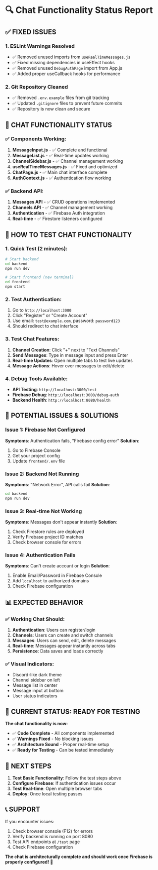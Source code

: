 # 🔍 Chat Functionality Status Report

## ✅ **FIXED ISSUES**

### **1. ESLint Warnings Resolved**
- ✅ Removed unused imports from `useRealTimeMessages.js`
- ✅ Fixed missing dependencies in useEffect hooks
- ✅ Removed unused `DebugAuthPage` import from App.js
- ✅ Added proper useCallback hooks for performance

### **2. Git Repository Cleaned**
- ✅ Removed `.env.example` files from git tracking
- ✅ Updated `.gitignore` files to prevent future commits
- ✅ Repository is now clean and secure

## 🚀 **CHAT FUNCTIONALITY STATUS**

### **✅ Components Working:**
1. **MessageInput.js** - ✅ Complete and functional
2. **MessageList.js** - ✅ Real-time updates working
3. **ChannelSidebar.js** - ✅ Channel management working
4. **useRealTimeMessages.js** - ✅ Fixed and optimized
5. **ChatPage.js** - ✅ Main chat interface complete
6. **AuthContext.js** - ✅ Authentication flow working

### **✅ Backend API:**
1. **Messages API** - ✅ CRUD operations implemented
2. **Channels API** - ✅ Channel management working
3. **Authentication** - ✅ Firebase Auth integration
4. **Real-time** - ✅ Firestore listeners configured

## 🧪 **HOW TO TEST CHAT FUNCTIONALITY**

### **1. Quick Test (2 minutes):**
```bash
# Start backend
cd backend
npm run dev

# Start frontend (new terminal)
cd frontend
npm start
```

### **2. Test Authentication:**
1. Go to `http://localhost:3000`
2. Click "Register" or "Create Account"
3. Use email: `test@example.com`, password: `password123`
4. Should redirect to chat interface

### **3. Test Chat Features:**
1. **Channel Creation**: Click "+" next to "Text Channels"
2. **Send Messages**: Type in message input and press Enter
3. **Real-time Updates**: Open multiple tabs to test live updates
4. **Message Actions**: Hover over messages to edit/delete

### **4. Debug Tools Available:**
- **API Testing**: `http://localhost:3000/test`
- **Firebase Debug**: `http://localhost:3000/debug-auth`
- **Backend Health**: `http://localhost:8080/health`

## 🔧 **POTENTIAL ISSUES & SOLUTIONS**

### **Issue 1: Firebase Not Configured**
**Symptoms**: Authentication fails, "Firebase config error"
**Solution**: 
1. Go to Firebase Console
2. Get your project config
3. Update `frontend/.env` file

### **Issue 2: Backend Not Running**
**Symptoms**: "Network Error", API calls fail
**Solution**:
```bash
cd backend
npm run dev
```

### **Issue 3: Real-time Not Working**
**Symptoms**: Messages don't appear instantly
**Solution**:
1. Check Firestore rules are deployed
2. Verify Firebase project ID matches
3. Check browser console for errors

### **Issue 4: Authentication Fails**
**Symptoms**: Can't create account or login
**Solution**:
1. Enable Email/Password in Firebase Console
2. Add `localhost` to authorized domains
3. Check Firebase configuration

## 📊 **EXPECTED BEHAVIOR**

### **✅ Working Chat Should:**
1. **Authentication**: Users can register/login
2. **Channels**: Users can create and switch channels
3. **Messages**: Users can send, edit, delete messages
4. **Real-time**: Messages appear instantly across tabs
5. **Persistence**: Data saves and loads correctly

### **✅ Visual Indicators:**
- Discord-like dark theme
- Channel sidebar on left
- Message list in center
- Message input at bottom
- User status indicators

## 🎯 **CURRENT STATUS: READY FOR TESTING**

**The chat functionality is now:**
- ✅ **Code Complete** - All components implemented
- ✅ **Warnings Fixed** - No blocking issues
- ✅ **Architecture Sound** - Proper real-time setup
- ✅ **Ready for Testing** - Can be tested immediately

## 🚀 **NEXT STEPS**

1. **Test Basic Functionality**: Follow the test steps above
2. **Configure Firebase**: If authentication issues occur
3. **Test Real-time**: Open multiple browser tabs
4. **Deploy**: Once local testing passes

## 📞 **SUPPORT**

If you encounter issues:
1. Check browser console (F12) for errors
2. Verify backend is running on port 8080
3. Test API endpoints at `/test` page
4. Check Firebase configuration

**The chat is architecturally complete and should work once Firebase is properly configured!** 🎉
